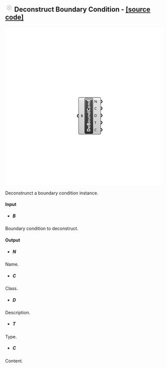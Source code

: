 ## ![](../../Images/Icons/Deconstruct_Boundary_Condition.png) Deconstruct Boundary Condition - [[source code]](https://github.com/Eddy3D-Dev/Eddy3D/tree/dev/Deconstruct%20Boundary%20Condition.cs)

![](../../Images/Components/Deconstruct_Boundary_Condition.png)

Deconstrunct a boundary condition instance.

#### Input
* ##### B 
Boundary condition to deconstruct.

#### Output
* ##### N
Name.
* ##### C
Class.
* ##### D
Description.
* ##### T
Type.
* ##### C
Content.